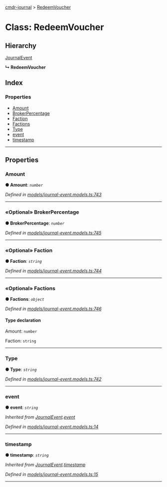 [cmdr-journal](../README.md) > [RedeemVoucher](../classes/redeemvoucher.md)



# Class: RedeemVoucher

## Hierarchy


 [JournalEvent](journalevent.md)

**↳ RedeemVoucher**







## Index

### Properties

* [Amount](redeemvoucher.md#amount)
* [BrokerPercentage](redeemvoucher.md#brokerpercentage)
* [Faction](redeemvoucher.md#faction)
* [Factions](redeemvoucher.md#factions)
* [Type](redeemvoucher.md#type)
* [event](redeemvoucher.md#event)
* [timestamp](redeemvoucher.md#timestamp)



---
## Properties
<a id="amount"></a>

###  Amount

**●  Amount**:  *`number`* 

*Defined in [models/journal-event.models.ts:743](https://github.com/chrisbruford/cmdr-journal/blob/0588b1f/src/models/journal-event.models.ts#L743)*





___

<a id="brokerpercentage"></a>

### «Optional» BrokerPercentage

**●  BrokerPercentage**:  *`number`* 

*Defined in [models/journal-event.models.ts:745](https://github.com/chrisbruford/cmdr-journal/blob/0588b1f/src/models/journal-event.models.ts#L745)*





___

<a id="faction"></a>

### «Optional» Faction

**●  Faction**:  *`string`* 

*Defined in [models/journal-event.models.ts:744](https://github.com/chrisbruford/cmdr-journal/blob/0588b1f/src/models/journal-event.models.ts#L744)*





___

<a id="factions"></a>

### «Optional» Factions

**●  Factions**:  *`object`* 

*Defined in [models/journal-event.models.ts:746](https://github.com/chrisbruford/cmdr-journal/blob/0588b1f/src/models/journal-event.models.ts#L746)*


#### Type declaration




 Amount: `number`






 Faction: `string`







___

<a id="type"></a>

###  Type

**●  Type**:  *`string`* 

*Defined in [models/journal-event.models.ts:742](https://github.com/chrisbruford/cmdr-journal/blob/0588b1f/src/models/journal-event.models.ts#L742)*





___

<a id="event"></a>

###  event

**●  event**:  *`string`* 

*Inherited from [JournalEvent](journalevent.md).[event](journalevent.md#event)*

*Defined in [models/journal-event.models.ts:14](https://github.com/chrisbruford/cmdr-journal/blob/0588b1f/src/models/journal-event.models.ts#L14)*





___

<a id="timestamp"></a>

###  timestamp

**●  timestamp**:  *`string`* 

*Inherited from [JournalEvent](journalevent.md).[timestamp](journalevent.md#timestamp)*

*Defined in [models/journal-event.models.ts:15](https://github.com/chrisbruford/cmdr-journal/blob/0588b1f/src/models/journal-event.models.ts#L15)*





___


